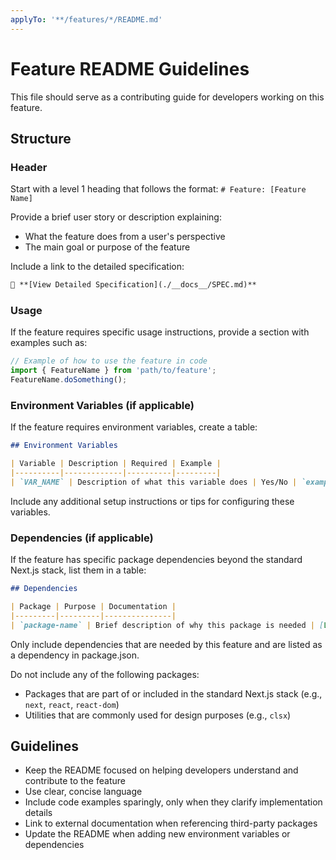 ```yaml
---
applyTo: '**/features/*/README.md'
---
```


# Feature README Guidelines

This file should serve as a contributing guide for developers working on this feature.

## Structure

### Header
Start with a level 1 heading that follows the format: `# Feature: [Feature Name]`

Provide a brief user story or description explaining:
- What the feature does from a user's perspective
- The main goal or purpose of the feature

Include a link to the detailed specification:
```markdown
📖 **[View Detailed Specification](./__docs__/SPEC.md)**
```

### Usage
If the feature requires specific usage instructions, provide a section with examples such as:

```typescript
// Example of how to use the feature in code
import { FeatureName } from 'path/to/feature';
FeatureName.doSomething();
```

### Environment Variables (if applicable)
If the feature requires environment variables, create a table:

```markdown
## Environment Variables

| Variable | Description | Required | Example |
|----------|-------------|----------|---------|
| `VAR_NAME` | Description of what this variable does | Yes/No | `example_value` |
```

Include any additional setup instructions or tips for configuring these variables.

### Dependencies (if applicable)
If the feature has specific package dependencies beyond the standard Next.js stack, list them in a table:

```markdown
## Dependencies

| Package | Purpose | Documentation |
|---------|---------|---------------|
| `package-name` | Brief description of why this package is needed | [Link](url) |
```

Only include dependencies that are needed by this feature and are listed as a dependency in package.json.

Do not include any of the following packages:
- Packages that are part of or included in the standard Next.js stack (e.g., `next`, `react`, `react-dom`)
- Utilities that are commonly used for design purposes (e.g., `clsx`)

## Guidelines
- Keep the README focused on helping developers understand and contribute to the feature
- Use clear, concise language
- Include code examples sparingly, only when they clarify implementation details
- Link to external documentation when referencing third-party packages
- Update the README when adding new environment variables or dependencies

